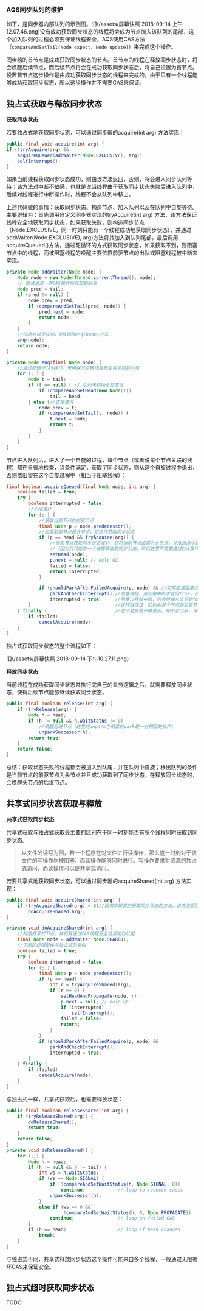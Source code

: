 ### AQS同步队列的维护

如下，是同步器内部队列的示例图。![](/assets/屏幕快照 2018-09-14 上午12.07.46.png)没有成功获取同步状态的线程将会成为节点加入该队列的尾部，这个加入队列的过程必须要保证线程安全，AQS使用CAS方法（`compareAndSetTail(Node expect, Node update)`）来完成这个操作。

同步器的首节点是成功获取同步状态的节点。首节点的线程在释放同步状态时，将会唤醒后续节点，而后续节点将会在成功获取同步状态后，将自己设置为首节点。设置首节点这步操作是由成功获取同步状态的线程来完成的，由于只有一个线程能够成功获取同步状态，所以这步操作并不需要CAS来保证。

## 独占式获取与释放同步状态

**获取同步状态**

若要独占式地获取同步状态，可以通过同步器的acquire\(int arg\) 方法实现：

```java
public final void acquire(int arg) {
if (!tryAcquire(arg) &&
    acquireQueued(addWaiter(Node.EXCLUSIVE), arg))
    selfInterrupt();
}
```

如果当前线程获取同步状态成功，则由该方法返回，否则，将会进入同步队列等待；该方法对中断不敏感，也就是说当线程由于获取同步状态失败后进入队列中，后续对线程进行中断操作时，线程不会从队列中移出。

上述代码做的事情：获取同步状态、构造节点、加入队列以及在队列中自旋等待。主要逻辑为：首先调用自定义同步器实现的tryAcquire\(int arg\) 方法，该方法保证线程安全地获取同步状态，如果获取失败，则构造同步节点（Node.EXCLUSIVE，同一时刻只能有一个线程成功地获取同步状态），并通过addWaiter\(Node.EXCLUSIVE\), arg\)方法将其加入到队列尾部，最后调用acquireQueued\(\)方法，通过死循环的方式获取同步状态，如果获取不到，则阻塞节点中的线程，而被阻塞线程的唤醒主要依靠前驱节点的出队或阻塞线程被中断来实现。

```java
private Node addWaiter(Node mode) {
    Node node = new Node(Thread.currentThread(), mode);
    // 尝试通过一次CAS操作将其加到队尾
    Node pred = tail;
    if (pred != null) {
        node.prev = pred;
        if (compareAndSetTail(pred, node)) {
            pred.next = node;
            return node;
        }
    }
    //快速尝试不成功，则d调用enq(node)方法
    enq(node);
    return node;
}

private Node enq(final Node node) {
    //通过死循环CAS操作，来确保节点被线程安全地添加到队尾
    for (;;) {
        Node t = tail;
        if (t == null) { // 队列未初始化的情况
            if (compareAndSetHead(new Node()))
                tail = head;
        } else {//正常情况
            node.prev = t;
            if (compareAndSetTail(t, node)) {
                t.next = node;
                return t;
            }
        }
    }
}
```

节点进入队列后，进入了一个自旋的过程，每个节点（或者说每个节点关联的线程）都在自省地检查，当条件满足，获取了同步状态，则从这个自旋过程中退出，否则依旧留在这个自旋过程中（相当于阻塞线程）：

```java
final boolean acquireQueued(final Node node, int arg) {
    boolean failed = true;
    try {
        boolean interrupted = false;
        //无限循环
        for (;;) {
            //获取当前节点的前驱节点
            final Node p = node.predecessor();
            //如果前驱节点是头节点，则进行获取同步状态
            if (p == head && tryAcquire(arg)) {
                //当前节点获取同步状态成功，则将当前节点设置为头节点，并从自旋中返回
                //（因为只可能有一个线程获取到同步状态，所以这里不需要通过CAS操作来设置）
                setHead(node);
                p.next = null; // help GC
                failed = false;
                return interrupted;
            }

            if (shouldParkAfterFailedAcquire(p, node) && //如果应该阻塞线程
                parkAndCheckInterrupt())//阻塞线程，直到被中断才返回true，否则就一直阻塞
                interrupted = true;     //阻塞过程被中断，则会继续从头开始for循环
        }                               //这样就保证：队列中某个节点的前驱节点不是头节点，但是被中断了，
    } finally {                         //也不会从循环中逃出，即不会出队，保证了FIFO的性质
        if (failed)
            cancelAcquire(node);
    }
}
```

独占式获取同步状态的整个流程如下：

![](/assets/屏幕快照 2018-09-14 下午10.27.11.png)

**释放同步状态**

当前线程在成功获取同步状态并执行完自己的业务逻辑之后，就需要释放同步状态，使得后续节点能够继续获取同步状态。

```java
public final boolean release(int arg) {
    if (tryRelease(arg)) {
        Node h = head;
        if (h != null && h.waitStatus != 0)
            //唤醒后继节点（这里的unpark与前面的park是一对相反的操作）
            unparkSuccessor(h);
        return true;
    }
    return false;
}
```

总结：获取状态失败的线程都会被加入到队尾，并在队列中自旋；移出队列的条件是当前节点的前驱节点为头节点并且成功获取到了同步状态。在释放同步状态时，会唤醒头节点的后继节点。

## 共享式同步状态获取与释放

**共享式获取同步状态**

共享式获取与独占式获取最主要的区别在于同一时刻能否有多个线程同时获取到同步状态。

> 以文件的读写为例，若一个程序在对文件进行读操作，那么这一时刻对于该文件的写操作均被阻塞，而读操作能够同时进行。写操作要求对资源的独占式访问，而读操作可以是共享式访问。

若要共享式地获取同步状态，可以通过同步器的acquireShared\(int arg\) 方法实现：

```java
public final void acquireShared(int arg) {
    if (tryAcquireShared(arg) < 0)//调用实现类的获取同步状态的方法，该方法返回值≥0的时候，表示成功获取同步状态
        doAcquireShared(arg);
}

private void doAcquireShared(int arg) {
    //构造共享式节点，并将其通过CAS线程安全地添加到队尾
    final Node node = addWaiter(Node.SHARED);
    //下面的逻辑整体与独占式的类似
    boolean failed = true;
    try {
        boolean interrupted = false;
        for (;;) {
            final Node p = node.predecessor();
            if (p == head) {
                int r = tryAcquireShared(arg);
                if (r >= 0) {
                    setHeadAndPropagate(node, r);
                    p.next = null; // help GC
                    if (interrupted)
                        selfInterrupt();
                    failed = false;
                    return;
                }
            }
            if (shouldParkAfterFailedAcquire(p, node) &&
                parkAndCheckInterrupt())
                interrupted = true;
        }
    } finally {
        if (failed)
            cancelAcquire(node);
    }
}
```

与独占式一样，共享式获取后，也需要释放状态：

```java
public final boolean releaseShared(int arg) {
    if (tryReleaseShared(arg)) {
        doReleaseShared();
        return true;
    }
    return false;
}
private void doReleaseShared() {
    for (;;) {
        Node h = head;
        if (h != null && h != tail) {
            int ws = h.waitStatus;
            if (ws == Node.SIGNAL) {
                if (!compareAndSetWaitStatus(h, Node.SIGNAL, 0))
                    continue;            // loop to recheck cases
                unparkSuccessor(h);
            }
            else if (ws == 0 &&
                     !compareAndSetWaitStatus(h, 0, Node.PROPAGATE))
                continue;                // loop on failed CAS
        }
        if (h == head)                   // loop if head changed
            break;
    }
}
```

与独占式不同，共享式释放同步状态这个操作可能来自多个线程，一般通过无限循环CAS来保证安全。

## 独占式超时获取同步状态

TODO

